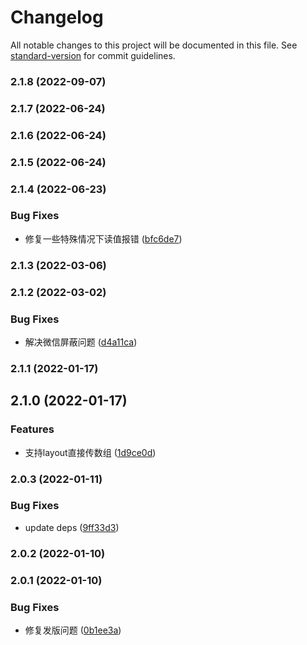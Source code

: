 # Changelog

All notable changes to this project will be documented in this file. See [standard-version](https://github.com/conventional-changelog/standard-version) for commit guidelines.

### 2.1.8 (2022-09-07)

### 2.1.7 (2022-06-24)

### 2.1.6 (2022-06-24)

### 2.1.5 (2022-06-24)

### 2.1.4 (2022-06-23)


### Bug Fixes

* 修复一些特殊情况下读值报错 ([bfc6de7](https://github.com/tencent-cdc/formast/commit/bfc6de7031d83c435a84a3fb0ef2dbd123301766))

### 2.1.3 (2022-03-06)

### 2.1.2 (2022-03-02)


### Bug Fixes

* 解决微信屏蔽问题 ([d4a11ca](https://github.com/tencent-cdc/formast/commit/d4a11cac4db8fa65f889b006a84948feed7ca3e8))

### 2.1.1 (2022-01-17)

## 2.1.0 (2022-01-17)


### Features

* 支持layout直接传数组 ([1d9ce0d](https://github.com/tencent-cdc/formast/commit/1d9ce0d89c271e3372994fd94d726464b7decf58))

### 2.0.3 (2022-01-11)


### Bug Fixes

* update deps ([9ff33d3](https://github.com/tencent-cdc/formast/commit/9ff33d3b39f6afcac0ef353a4b0b82bc5f20f2b0))

### 2.0.2 (2022-01-10)

### 2.0.1 (2022-01-10)


### Bug Fixes

* 修复发版问题 ([0b1ee3a](https://github.com/tencent-cdc/formast/commit/0b1ee3a9e901277b24d0726bba7eae8b8fbb69cc))
